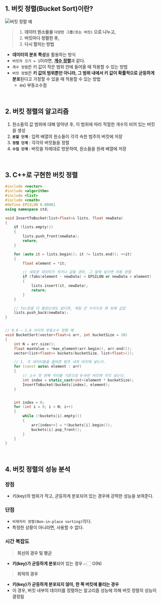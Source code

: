 ## 1. 버킷 정렬(Bucket Sort)이란?

![버킷 정렬 예](https://scaler.com/topics/images/bucket-sort-with-integer-elements)   

> 1. **데이터 원소들을 `다양한 그룹(또는 버킷)` 으로 나누고,**
> 2. **버킷마다 정렬한 후,**
> 3. **다시 합치는 방법**   

- **데이터의 분포 특성**을 활용하는 방식
- `버킷의 크기 = 1`이라면, [**계수 정렬**](계수%20정렬(Counting%20Sort).md)과 같다.
- `계수 정렬`은 키 값이 작은 범위 안에 들어올 때 적용할 수 있는 방법
- `버킷 정렬`은 **키 값의 범위뿐만 아니라, 그 범위 내에서 키 값이 확률적으로 균등하게 분포**된다고 가정할 수 있을 때 적용할 수 있는 방법
	- ex) 부동소수점    

<br>

## 2. 버킷 정렬의 알고리즘

1. 원소들의 값 범위에 대해 알아낸 후, 이 범위에 따라 적절한 개수의 비어 있는 버킷을 생성
2. **`분할 단계`** : 입력 배열의 원소들이 각각 속한 범주의 버킷에 저장  
3. **`정렬 단계`** : 각각의 버킷들을 정렬
4. **`수집 단계`** : 버킷을 차례대로 방문하여, 원소들을 원래 배열에 저장  
<br>

## 3. C++로 구현한 버킷 정렬  
```cpp
#include <vector>
#include <algorithm>
#include <list>
#include <cmath>
#define EPSILON 0.00001
using namespace std;

void InsertToBucket(list<float>& lists, float newData)
{
    if (lists.empty())
    {
        lists.push_front(newData);
        return;
    }

    for (auto it = lists.begin(); it != lists.end(); ++it)
    {
        float element = *it;

        // 새로운 데이터가 작거나 같을 경우, 그 앞에 넣으면 자동 정렬
        if (fabs(element - newData) < EPSILON or newData < element)
        {
            lists.insert(it, newData);
            return;
        }
    }

	// for문을 다 돌았는데도 없다면, 제일 큰 수이므로 맨 뒤에 삽입
    lists.push_back(newData);
}


// 0.0 ~ 1.0 사이의 부동소수 정렬 예
void BucketSort(vector<float>& arr, int bucketSize = 10)
{
    int N = arr.size();
    float maxValue = *max_element(arr.begin(), arr.end());
    vector<list<float>> buckets(bucketSize, list<float>());

    // 1. 각 데이터들을 올바른 범주 내의 버킷에 넣는다.
    for (const auto& element : arr)
    {
	    // 소수 첫 번째 자리를 기준으로 0~9번 버킷에 각각 넣는다.
        int index = static_cast<int>(element * bucketSize);
        InsertToBucket(buckets[index], element);
    }


    int index = 0;
    for (int i = 0; i < N; i++)
    {
        while (!buckets[i].empty())
        {
            arr[index++] = *(buckets[i].begin());
            buckets[i].pop_front();
        }
    }
}
```  
<br>

## 4. 버킷 정렬의 성능 분석

### 장점
- 키(key)의 범위가 작고, 균등하게 분포되어 있는 경우에 강력한 성능을 보여준다.  

### 단점
- `비제자리 정렬(Non-in-place sorting)`이다.
- 특정한 상황이 아니라면, 사용할 수 없다.  

### 시간 복잡도

> **최선의 경우 및 평균**  
- **키(key)가 균등하게 분포**되어 있는 경우  👉🏻  $\mathrm{O(N)}$  

> **최악의 경우**  
- **키(key)가 균등하게 분포되지 않아, 한 쪽 버킷에 몰리는 경우**
- 이 경우, 버킷 내부의 데이터를 정렬하는 알고리즘 성능에 의해 버킷 정렬의 성능이 결정됨
